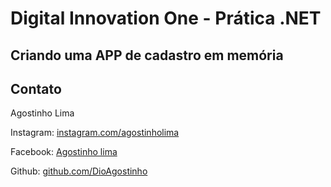 # Digital Innovation One - Prática .NET

## Criando uma APP de cadastro em memória

## Contato

Agostinho Lima

Instagram:  [instagram.com/agostinholima](https://instagram.com/agostinholima)

Facebook:  [Agostinho lima](https://www.facebook.com/agostinho.lima.332)

Github:  [github.com/DioAgostinho](https://github.com/DioAgostinho)
